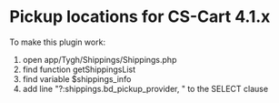 # Pickup locations for CS-Cart 4.1.x 

To make this plugin work:
1. open app/Tygh/Shippings/Shippings.php
2. find function getShippingsList
3. find variable $shippings_info
4. add line "?:shippings.bd_pickup_provider, " to the SELECT clause